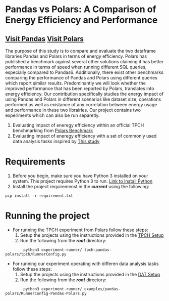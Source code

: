 # Pandas vs Polars: A Comparison of Energy Efficiency and Performance

[Visit Pandas](https://pandas.pydata.org/)
[Visit Polars](https://www.pola.rs/)
--- 
The purpose of this study is to compare and evaluate the two
 dataframe libraries Pandas and Polars in terms of energy efficiency.
Polars has published a benchmark against several other solutions claiming
it has better performance in terms of speed when running different 
SQL queries, especially compared to Pandas6. Additionally,
there exist other benchmarks comparing the performance of Pandas
and Polars using different queries which report similar results.
Predominantly we will look whether the improved performance
that has been reported by Polars, translates into energy efficiency.
Our contribution specifically studies the energy impact of using
Pandas and Polars in different scenarios like dataset size, operations
performed as well as existance of any correlation between energy usage and performance in these two librairies.
Our project contains two experiments which can also be run separetly.  
1. Evaluating impact of eneregy efficiency within an official TPCH benchmarking from [Polars Benchmark](https://www.tpc.org/tpch/)
2. Evaluating impact of eneregy efficiency with a set of commonly used data analysis tasks inspired by [This study](https://ieeexplore.ieee.org/document/10174114)

# Requirements

1. Before you begin, make sure you have Python 3 installed on your system. This project requires Python 3 to run. [Link to Inatall Python](https://www.python.org/downloads/)
2. Install the project requiremenst in the ***current*** using the following:
```shell
pip install -r requirement.txt
```

# Running the project

- For running the TPCH experiment from Polars follow these steps:
    1. Setup the projects using the instructions provided in the [TPCH Setup](tpch-pandas-polars/README.md#setup)
    2. Run the following from the ***root*** directory:
    
```shell
        python3 experiment-runner/ tpch-pandas-polars/tpch/RunnerConfig.py
```

- For running our experiment operating with differen data analysis tasks follow these steps:
    1. Setup the projects using the instructions provided in the [DAT Setup](examples/README.md#setup)
    2. Run the following from the ***root*** directory:

```shell
        python3 experiment-runner/ examples/pandas-polars/RunnerConfig-Pandas-Polars.py
```

